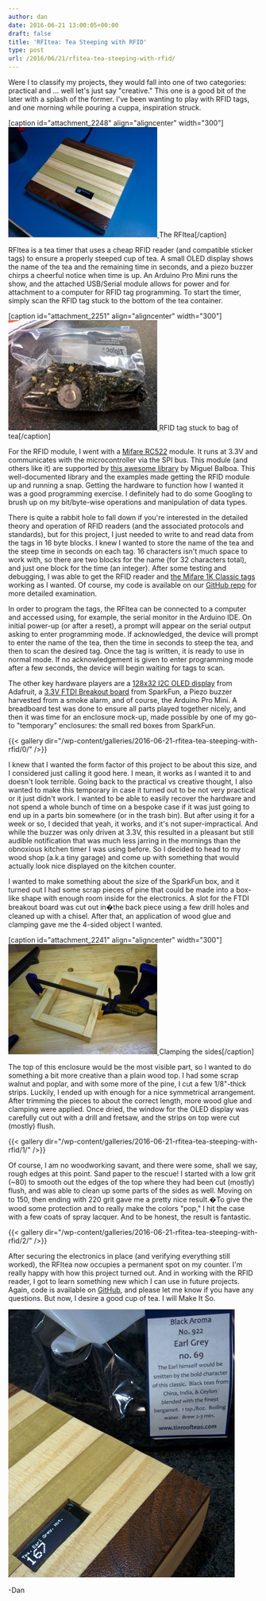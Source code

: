 ```yaml
---
author: dan
date: 2016-06-21 13:00:05+00:00
draft: false
title: 'RFItea: Tea Steeping with RFID'
type: post
url: /2016/06/21/rfitea-tea-steeping-with-rfid/
---
```


Were I to classify my projects, they would fall into one of two categories: practical and ... well let's just say "creative." This one is a good bit of the later with a splash of the former. I've been wanting to play with RFID tags, and one morning while pouring a cuppa, inspiration struck.

[caption id="attachment_2248" align="aligncenter" width="300"][![RFItea](/wp-content/uploads/2016/06/IMG_20160503_165551-Custom-300x222.jpg)
](/wp-content/uploads/2016/06/IMG_20160503_165551-Custom.jpg) The RFItea[/caption]

RFItea is a tea timer that uses a cheap RFID reader (and compatible sticker tags) to ensure a properly steeped cup of tea. A small OLED display shows the name of the tea and the remaining time in seconds, and a piezo buzzer chirps a cheerful notice when time is up. An Arduino Pro Mini runs the show, and the attached USB/Serial module allows for power and for attachment to a computer for RFID tag programming. To start the timer, simply scan the RFID tag stuck to the bottom of the tea container.

[caption id="attachment_2251" align="aligncenter" width="300"][![RFID tag stuck to bag of tea](/wp-content/uploads/2016/06/IMG_20160618_145616-Custom-300x222.jpg)
](/wp-content/uploads/2016/06/IMG_20160618_145616-Custom.jpg) RFID tag stuck to bag of tea[/caption]

For the RFID module, I went with a [Mifare RC522](http://www.amazon.com/SunFounder-Mifare-Antenna-Proximity-Arduino/dp/B00E0ODLWQ) module. It runs at 3.3V and communicates with the microcontroller via the SPI bus. This module (and others like it) are supported by [this awesome library](https://github.com/miguelbalboa/rfid) by Miguel Balboa. This well-documented library and the examples made getting the RFID module up and running a snap. Getting the hardware to function how I wanted it was a good programming exercise. I definitely had to do some Googling to brush up on my bit/byte-wise operations and manipulation of data types.

There is quite a rabbit hole to fall down if you're interested in the detailed theory and operation of RFID readers (and the associated protocols and standards), but for this project, I just needed to write to and read data from the tags in 16 byte blocks. I knew I wanted to store the name of the tea and the steep time in seconds on each tag. 16 characters isn't much space to work with, so there are two blocks for the name (for 32 characters total), and just one block for the time (an integer). After some testing and debugging, I was able to get the RFID reader and [the Mifare 1K Classic tags](http://www.amazon.com/Mifare-NFC-Galaxy-Nexus-Tags/dp/B00BRKUPHA) working as I wanted. Of course, my code is available on our [GitHub repo](https://github.com/ManiacalLabs/RFItea) for more detailed examination.

In order to program the tags, the RFItea can be connected to a computer and accessed using, for example, the serial monitor in the Arduino IDE. On initial power-up (or after a reset), a prompt will appear on the serial output asking to enter programming mode. If acknowledged, the device will prompt to enter the name of the tea, then the time in seconds to steep the tea, and then to scan the desired tag. Once the tag is written, it is ready to use in normal mode. If no acknowledgement is given to enter programming mode after a few seconds, the device will begin waiting for tags to scan.

The other key hardware players are a [128x32 I2C OLED display](https://www.adafruit.com/products/931) from Adafruit, a [3.3V FTDI Breakout board](https://www.sparkfun.com/products/9873) from SparkFun, a Piezo buzzer harvested from a smoke alarm, and of course, the Arduino Pro Mini. A breadboard test was done to ensure all parts played together nicely, and then it was time for an enclosure mock-up, made possible by one of my go-to "temporary" enclosures: the small red boxes from SparkFun.

{{< gallery dir="/wp-content/galleries/2016-06-21-rfitea-tea-steeping-with-rfid/0/" />}}

I knew that I wanted the form factor of this project to be about this size, and I considered just calling it good here. I mean, it works as I wanted it to and doesn't look terrible. Going back to the practical vs creative thought, I also wanted to make this temporary in case it turned out to be not very practical or it just didn't work. I wanted to be able to easily recover the hardware and not spend a whole bunch of time on a bespoke case if it was just going to end up in a parts bin somewhere (or in the trash bin). But after using it for a week or so, I decided that yeah, it works, and it's not super-impractical. And while the buzzer was only driven at 3.3V, this resulted in a pleasant but still audible notification that was much less jarring in the mornings than the obnoxious kitchen timer I was using before. So I decided to head to my wood shop (a.k.a tiny garage) and come up with something that would actually look nice displayed on the kitchen counter.

I wanted to make something about the size of the SparkFun box, and it turned out I had some scrap pieces of pine that could be made into a box-like shape with enough room inside for the electronics. A slot for the FTDI breakout board was cut out in�the back piece using a few drill holes and cleaned up with a chisel. After that, an application of wood glue and clamping gave me the 4-sided object I wanted.

[caption id="attachment_2241" align="aligncenter" width="300"][![Clamping the sides](/wp-content/uploads/2016/06/IMG_20160430_122055-Custom-300x222.jpg)
](/wp-content/uploads/2016/06/IMG_20160430_122055-Custom.jpg) Clamping the sides[/caption]

The top of this enclosure would be the most visible part, so I wanted to do something a bit more creative than a plain wood top. I had some scrap walnut and poplar, and with some more of the pine, I cut a few 1/8"-thick strips. Luckily, I ended up with enough for a nice symmetrical arrangement. After trimming the pieces to about the correct length, more wood glue and clamping were applied. Once dried, the window for the OLED display was carefully cut out with a drill and fretsaw, and the strips on top were cut (mostly) flush.

{{< gallery dir="/wp-content/galleries/2016-06-21-rfitea-tea-steeping-with-rfid/1/" />}}

Of course, I am no woodworking savant, and there were some, shall we say, rough edges at this point. Sand paper to the rescue! I started with a low grit (~80) to smooth out the edges of the top where they had been cut (mostly) flush, and was able to clean up some parts of the sides as well. Moving on to 150, then ending with 220 grit gave me a pretty nice result.�To give the wood some protection and to really make the colors "pop," I hit the case with a few coats of spray lacquer. And to be honest, the result is fantastic.

{{< gallery dir="/wp-content/galleries/2016-06-21-rfitea-tea-steeping-with-rfid/2/" />}}

After securing the electronics in place (and verifying everything still worked), the RFItea now occupies a permanent spot on my counter. I'm really happy with how this project turned out. And in working with the RFID reader, I got to learn something new which I can use in future projects. Again, code is available on [GitHub](https://github.com/ManiacalLabs/RFItea), and please let me know if you have any questions. But now, I desire a good cup of tea. I will Make It So.



[![IMG_20160605_103401_crop (Custom)](/wp-content/uploads/2016/06/IMG_20160605_103401_crop-Custom.jpg)
](/wp-content/uploads/2016/06/IMG_20160605_103401_crop-Custom.jpg)





-Dan
